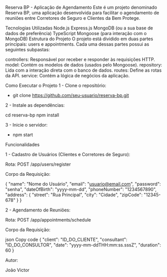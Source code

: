 Reserva BP - Aplicação de Agendamento
Este é um projeto denominado Reserva BP, uma aplicação desenvolvida para facilitar o agendamento de reuniões entre Corretores de Seguro e Clientes da Bem Protege.

Tecnologias Utilizadas
Node.js
Express.js
MongoDB (ou a sua base de dados de preferência)
TypeScript
Mongoose (para interação com o MongoDB)
Estrutura do Projeto
O projeto está dividido em duas partes principais: users e appointments. Cada uma dessas partes possui as seguintes subpastas:

controllers: Responsável por receber e responder às requisições HTTP.
model: Contém os modelos de dados (usados pelo Mongoose).
repository: Lida com a interação direta com o banco de dados.
routes: Define as rotas da API.
service: Contém a lógica de negócios da aplicação.

Como Executar o Projeto
1 - Clone o repositório:

- git clone https://github.com/seu-usuario/reserva-bp.git

2 - Instale as dependências:

cd reserva-bp
npm install

3 - Inicie o servidor:

- npm start

Funcionalidades

1 - Cadastro de Usuários (Clientes e Corretores de Seguro):

Rota: POST /app/users/register

Corpo da Requisição: 

{
  "name": "Nome do Usuário",
  "email": "usuario@email.com",
  "password": "senha",
  "dateOfBirth": "yyyy-mm-dd",
  "phoneNumber": "1234567890",
  "address": {
    "street": "Rua Principal",
    "city": "Cidade",
    "zipCode": "12345-678"
  }
}

2 - Agendamento de Reuniões:

Rota: POST /app/appointments/schedule

Corpo da Requisição:

json
Copy code
{
  "client": "ID_DO_CLIENTE",
  "consultant": "ID_DO_CONSULTOR",
  "date": "yyyy-mm-ddTHH:mm:ss.sssZ",
  "duration": 60
}


Autor:

João Victor